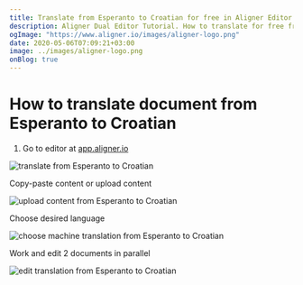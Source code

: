 ```yaml
---
title: Translate from Esperanto to Croatian for free in Aligner Editor
description: Aligner Dual Editor Tutorial. How to translate for free from Esperanto to Croatian. Aligner is multilingual document management platform. 
ogImage: "https://www.aligner.io/images/aligner-logo.png"
date: 2020-05-06T07:09:21+03:00
image: ../images/aligner-logo.png
onBlog: true
---
```


# How to translate document from Esperanto to Croatian

1. Go to editor at [app.aligner.io](https://app.aligner.io "Aligner App web page")

![translate from Esperanto to Croatian](../aligner-blank-editor.png "translate from Esperanto to Croatian")

Copy-paste content or upload content

![upload content from Esperanto to Croatian](../aligner-uploaded-document.png "upload content from Esperanto to Croatian")

Choose desired language

![choose machine translation from Esperanto to Croatian](../aligner-language-dropdown.png "choose machine translation from Esperanto to Croatian")

Work and edit 2 documents in parallel

![edit translation from Esperanto to Croatian](../aligner-double-sitded-editor.png "edit translation from Esperanto to Croatian")

